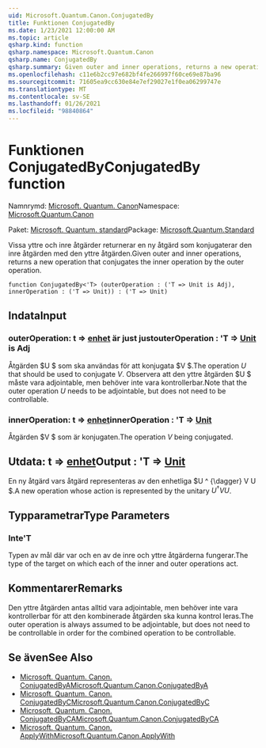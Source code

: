 ```yaml
---
uid: Microsoft.Quantum.Canon.ConjugatedBy
title: Funktionen ConjugatedBy
ms.date: 1/23/2021 12:00:00 AM
ms.topic: article
qsharp.kind: function
qsharp.namespace: Microsoft.Quantum.Canon
qsharp.name: ConjugatedBy
qsharp.summary: Given outer and inner operations, returns a new operation that conjugates the inner operation by the outer operation.
ms.openlocfilehash: c11e6b2cc97e682bf4fe266997f60ce69e87ba96
ms.sourcegitcommit: 71605ea9cc630e84e7ef29027e1f0ea06299747e
ms.translationtype: MT
ms.contentlocale: sv-SE
ms.lasthandoff: 01/26/2021
ms.locfileid: "98840864"
---
```

# <a name="conjugatedby-function"></a><span data-ttu-id="9ab01-102">Funktionen ConjugatedBy</span><span class="sxs-lookup"><span data-stu-id="9ab01-102">ConjugatedBy function</span></span>

<span data-ttu-id="9ab01-103">Namnrymd: [Microsoft. Quantum. Canon](xref:Microsoft.Quantum.Canon)</span><span class="sxs-lookup"><span data-stu-id="9ab01-103">Namespace: [Microsoft.Quantum.Canon](xref:Microsoft.Quantum.Canon)</span></span>

<span data-ttu-id="9ab01-104">Paket: [Microsoft. Quantum. standard](https://nuget.org/packages/Microsoft.Quantum.Standard)</span><span class="sxs-lookup"><span data-stu-id="9ab01-104">Package: [Microsoft.Quantum.Standard](https://nuget.org/packages/Microsoft.Quantum.Standard)</span></span>


<span data-ttu-id="9ab01-105">Vissa yttre och inre åtgärder returnerar en ny åtgärd som konjugaterar den inre åtgärden med den yttre åtgärden.</span><span class="sxs-lookup"><span data-stu-id="9ab01-105">Given outer and inner operations, returns a new operation that conjugates the inner operation by the outer operation.</span></span>

```qsharp
function ConjugatedBy<'T> (outerOperation : ('T => Unit is Adj), innerOperation : ('T => Unit)) : ('T => Unit)
```


## <a name="input"></a><span data-ttu-id="9ab01-106">Indata</span><span class="sxs-lookup"><span data-stu-id="9ab01-106">Input</span></span>

### <a name="outeroperation--t--unit--is-adj"></a><span data-ttu-id="9ab01-107">outerOperation: t => [enhet](xref:microsoft.quantum.lang-ref.unit)  är just just</span><span class="sxs-lookup"><span data-stu-id="9ab01-107">outerOperation : 'T => [Unit](xref:microsoft.quantum.lang-ref.unit)  is Adj</span></span>

<span data-ttu-id="9ab01-108">Åtgärden $U $ som ska användas för att konjugata $V $.</span><span class="sxs-lookup"><span data-stu-id="9ab01-108">The operation $U$ that should be used to conjugate $V$.</span></span> <span data-ttu-id="9ab01-109">Observera att den yttre åtgärden $U $ måste vara adjointable, men behöver inte vara kontrollerbar.</span><span class="sxs-lookup"><span data-stu-id="9ab01-109">Note that the outer operation $U$ needs to be adjointable, but does not need to be controllable.</span></span>


### <a name="inneroperation--t--unit"></a><span data-ttu-id="9ab01-110">innerOperation: t => [enhet](xref:microsoft.quantum.lang-ref.unit)</span><span class="sxs-lookup"><span data-stu-id="9ab01-110">innerOperation : 'T => [Unit](xref:microsoft.quantum.lang-ref.unit)</span></span> 

<span data-ttu-id="9ab01-111">Åtgärden $V $ som är konjugaten.</span><span class="sxs-lookup"><span data-stu-id="9ab01-111">The operation $V$ being conjugated.</span></span>



## <a name="output--t--unit"></a><span data-ttu-id="9ab01-112">Utdata: t => [enhet](xref:microsoft.quantum.lang-ref.unit)</span><span class="sxs-lookup"><span data-stu-id="9ab01-112">Output : 'T => [Unit](xref:microsoft.quantum.lang-ref.unit)</span></span> 

<span data-ttu-id="9ab01-113">En ny åtgärd vars åtgärd representeras av den enhetliga $U ^ {\dagger} V U $.</span><span class="sxs-lookup"><span data-stu-id="9ab01-113">A new operation whose action is represented by the unitary $U^{\dagger} V U$.</span></span>

## <a name="type-parameters"></a><span data-ttu-id="9ab01-114">Typparametrar</span><span class="sxs-lookup"><span data-stu-id="9ab01-114">Type Parameters</span></span>

### <a name="t"></a><span data-ttu-id="9ab01-115">Inte</span><span class="sxs-lookup"><span data-stu-id="9ab01-115">'T</span></span>

<span data-ttu-id="9ab01-116">Typen av mål där var och en av de inre och yttre åtgärderna fungerar.</span><span class="sxs-lookup"><span data-stu-id="9ab01-116">The type of the target on which each of the inner and outer operations act.</span></span>

## <a name="remarks"></a><span data-ttu-id="9ab01-117">Kommentarer</span><span class="sxs-lookup"><span data-stu-id="9ab01-117">Remarks</span></span>

<span data-ttu-id="9ab01-118">Den yttre åtgärden antas alltid vara adjointable, men behöver inte vara kontrollerbar för att den kombinerade åtgärden ska kunna kontrol leras.</span><span class="sxs-lookup"><span data-stu-id="9ab01-118">The outer operation is always assumed to be adjointable, but does not need to be controllable in order for the combined operation to be controllable.</span></span>

## <a name="see-also"></a><span data-ttu-id="9ab01-119">Se även</span><span class="sxs-lookup"><span data-stu-id="9ab01-119">See Also</span></span>

- [<span data-ttu-id="9ab01-120">Microsoft. Quantum. Canon. ConjugatedByA</span><span class="sxs-lookup"><span data-stu-id="9ab01-120">Microsoft.Quantum.Canon.ConjugatedByA</span></span>](xref:Microsoft.Quantum.Canon.ConjugatedByA)
- [<span data-ttu-id="9ab01-121">Microsoft. Quantum. Canon. ConjugatedByC</span><span class="sxs-lookup"><span data-stu-id="9ab01-121">Microsoft.Quantum.Canon.ConjugatedByC</span></span>](xref:Microsoft.Quantum.Canon.ConjugatedByC)
- [<span data-ttu-id="9ab01-122">Microsoft. Quantum. Canon. ConjugatedByCA</span><span class="sxs-lookup"><span data-stu-id="9ab01-122">Microsoft.Quantum.Canon.ConjugatedByCA</span></span>](xref:Microsoft.Quantum.Canon.ConjugatedByCA)
- [<span data-ttu-id="9ab01-123">Microsoft. Quantum. Canon. ApplyWith</span><span class="sxs-lookup"><span data-stu-id="9ab01-123">Microsoft.Quantum.Canon.ApplyWith</span></span>](xref:Microsoft.Quantum.Canon.ApplyWith)